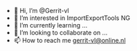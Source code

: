- 👋 Hi, I’m @Gerrit-vl
- 👀 I’m interested in ImportExportTools NG
- 🌱 I’m currently learning ...
- 💞️ I’m looking to collaborate on ...
- 📫 How to reach me gerrit-vl@online.nl

<!---
Gerrit-vl/Gerrit-vl is a ✨ special ✨ repository because its `README.md` (this file) appears on your GitHub profile.
You can click the Preview link to take a look at your changes.
--->
